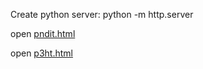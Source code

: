 Create python server: python -m http.server

open [pndit.html](http://localhost:8000/pndit.html)

open [p3ht.html](http://localhost:8000/p3ht.html)